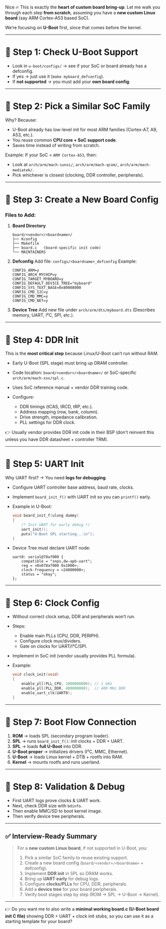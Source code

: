 Nice 🔥 This is exactly the **heart of custom board bring-up**. Let me walk you through each step **from scratch**, assuming you have a **new custom Linux board** (say ARM Cortex-A53 based SoC).

We’re focusing on **U-Boot** first, since that comes before the kernel.

---

# 🔹 Step 1: Check U-Boot Support

* Look in `u-boot/configs/` → see if your SoC or board already has a defconfig.
* If yes → just use it (`make myboard_defconfig`).
* If **not supported** → you must add your **own board config**.

---

# 🔹 Step 2: Pick a Similar SoC Family

Why? Because:

* U-Boot already has low-level init for most ARM families (Cortex-A7, A9, A53, etc.).
* You reuse common **CPU core + SoC support code**.
* Saves time instead of writing from scratch.

Example:
If your SoC = `ARM Cortex-A53`, then:

* Look at `arch/arm/mach-sunxi/`, `arch/arm/mach-qcom/`, `arch/arm/mach-mediatek/`.
* Pick whichever is closest (clocking, DDR controller, peripherals).

---

# 🔹 Step 3: Create a New Board Config

### Files to Add:

1. **Board Directory**

   ```
   board/<vendor>/<boardname>/
   ├── Kconfig
   ├── Makefile
   ├── board.c   (board-specific init code)
   └── MAINTAINERS
   ```

2. **Defconfig**
   Add file: `configs/<boardname>_defconfig`
   Example:

   ```text
   CONFIG_ARM=y
   CONFIG_ARCH_MYCHIP=y
   CONFIG_TARGET_MYBOARD=y
   CONFIG_DEFAULT_DEVICE_TREE="myboard"
   CONFIG_SYS_TEXT_BASE=0x80008000
   CONFIG_CMD_I2C=y
   CONFIG_CMD_MMC=y
   CONFIG_CMD_NET=y
   ```

3. **Device Tree**
   Add new file under `arch/arm/dts/myboard.dts`
   (Describes memory, UART, I²C, SPI, etc.).

---

# 🔹 Step 4: DDR Init

This is the **most critical step** because Linux/U-Boot can’t run without RAM.

* Early U-Boot (SPL stage) must bring up DRAM controller.
* Code location: `board/<vendor>/<boardname>/` or SoC-specific `arch/arm/mach-xxx/spl.c`.
* Uses SoC reference manual + vendor DDR training code.
* Configure:

  * DDR timings (tCAS, tRCD, tRP, etc.).
  * Address mapping (row, bank, column).
  * Drive strength, impedance calibration.
  * PLL settings for DDR clock.

👉 Usually vendor provides DDR init code in their BSP (don’t reinvent this unless you have DDR datasheet + controller TRM).

---

# 🔹 Step 5: UART Init

Why UART first? → You need **logs for debugging**.

* Configure UART controller base address, baud rate, clocks.

* Implement `board_init_f()` with UART init so you can `printf()` early.

* Example in U-Boot:

  ```c
  void board_init_f(ulong dummy)
  {
      /* Init UART for early debug */
      uart_init();
      puts("U-Boot SPL starting...\n");
  }
  ```

* Device Tree must declare UART node:

  ```dts
  uart0: serial@78af000 {
      compatible = "snps,dw-apb-uart";
      reg = <0x078af000 0x1000>;
      clock-frequency = <24000000>;
      status = "okay";
  };
  ```

---

# 🔹 Step 6: Clock Config

* Without correct clock setup, DDR and peripherals won’t run.
* Steps:

  * Enable main PLLs (CPU, DDR, PERIPH).
  * Configure clock mux/dividers.
  * Gate on clocks for UART/I²C/SPI.
* Implement in SoC init (vendor usually provides PLL formula).
* Example:

  ```c
  void clock_init(void)
  {
      enable_pll(PLL_CPU, 1000000000); // 1 GHz
      enable_pll(PLL_DDR, 400000000);  // 400 MHz DDR
      enable_uart_clk(UART0);
  }
  ```

---

# 🔹 Step 7: Boot Flow Connection

1. **ROM** → loads SPL (secondary program loader).
2. **SPL** → runs `board_init_f()`: init clocks + DDR + UART.
3. **SPL** → loads **full U-Boot** into DDR.
4. **U-Boot proper** → initializes drivers (I²C, MMC, Ethernet).
5. **U-Boot** → loads Linux kernel + DTB + rootfs into RAM.
6. **Kernel** → mounts rootfs and runs userland.

---

# 🔹 Step 8: Validation & Debug

* First UART logs prove clocks & UART work.
* Next, check DDR size with `bdinfo`.
* Then enable MMC/SD to boot kernel image.
* Then verify device tree peripherals.

---

## ✅ Interview-Ready Summary

> For a **new custom Linux board**, if not supported in U-Boot, you:
>
> 1. Pick a similar SoC family to reuse existing support.
> 2. Create a new board config (`board/<vendor>/<boardname>` + defconfig).
> 3. Implement **DDR init** in SPL so DRAM works.
> 4. Bring up **UART early** for debug logs.
> 5. Configure **clocks/PLLs** for CPU, DDR, peripherals.
> 6. Add a **device tree** for your board peripherals.
> 7. Verify boot stages step by step (ROM → SPL → U-Boot → Kernel).

---

👉 Do you want me to also write a **minimal working board.c (U-Boot board init C file)** showing DDR + UART + clock init stubs, so you can use it as a starting template for your board?
